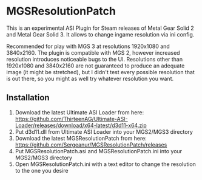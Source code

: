 # MGSResolutionPatch

This is an experimental ASI Plugin for Steam releases of Metal Gear Solid 2 and Metal Gear Solid 3.
It allows to change ingame resolution via ini config.

Recommended for play with MGS 3 at resolutions 1920x1080 and 3840x2160.
The plugin is compatible with MGS 2, however increased resolution introduces noticeable bugs to the UI.
Resolutions other than 1920x1080 and 3840x2160 are not guaranteed to produce an adequate image (it might be stretched), but I didn't test every possible resolution that is out there, so you might as well try whatever resolution you want.

## Installation

1. Download the latest Ultimate ASI Loader from here: https://github.com/ThirteenAG/Ultimate-ASI-Loader/releases/download/x64-latest/d3d11-x64.zip
2. Put d3d11.dll from Ultimate ASI Loader into your MGS2/MGS3 directory
3. Download the latest MGSResolutionPatch from here: https://github.com/Sergeanur/MGSResolutionPatch/releases
4. Put MGSResolutionPatch.asi and MGSResolutionPatch.ini into your MGS2/MGS3 directory
5. Open MGSResolutionPatch.ini with a text editor to change the resolution to the one you desire
